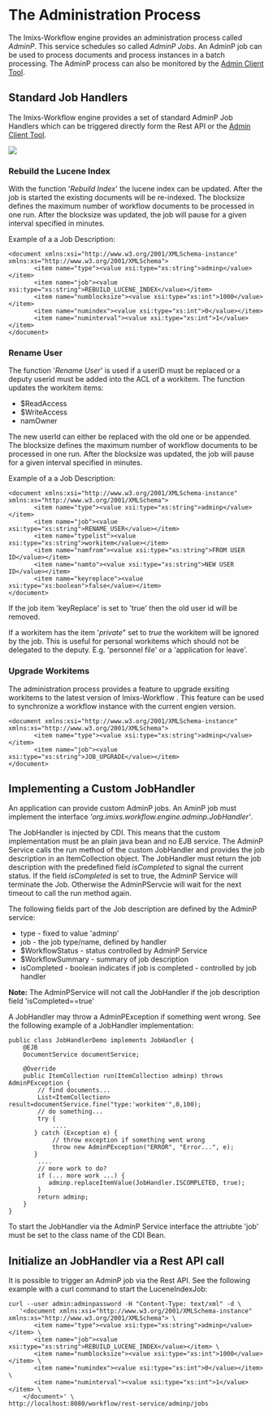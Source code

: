 # The Administration Process
The Imixs-Workflow engine provides an administration process called _AdminP_. This service schedules so called _AdminP Jobs_. An AdminP job can be used to process documents and process instances in a batch processing. 
The AdminP process can also be monitored by the [Admin Client Tool](../administration.html). 


## Standard Job Handlers

The Imixs-Workflow engine provides a set of standard AdminP Job Handlers which can be triggered directly form the Rest API or the [Admin Client Tool](../administration.html).

<img src="../images/imixs-admin-client-04.png" /> 
 

### Rebuild the Lucene Index

With the function '_Rebuild Index_' the lucene index can be updated. After the job is started the existing documents will be re-indexed. The blocksize
defines the maximum number of workflow documents to be processed in one run. After the blocksize was updated, the job will pause for a given interval specified in minutes.  

Example of a a Job Description:

	<document xmlns:xsi="http://www.w3.org/2001/XMLSchema-instance" xmlns:xs="http://www.w3.org/2001/XMLSchema"> 
           <item name="type"><value xsi:type="xs:string">adminp</value></item> 
           <item name="job"><value xsi:type="xs:string">REBUILD_LUCENE_INDEX</value></item> 
           <item name="numblocksize"><value xsi:type="xs:int">1000</value></item> 
           <item name="numindex"><value xsi:type="xs:int">0</value></item> 
           <item name="numinterval"><value xsi:type="xs:int">1</value></item> 
	</document>

### Rename User

The function '_Rename User_' is used if a userID must be replaced or a deputy userid must be added into the ACL of a workitem.
The function updates the workitem items:

 * $ReadAccess
 * $WriteAccess
 * namOwner
 
The new userId can either be replaced with the old one or be appended. The blocksize
defines the maximum number of workflow documents to be processed in one run. After the blocksize was updated, the job will pause for a given interval specified in minutes.  

Example of a a Job Description:


	<document xmlns:xsi="http://www.w3.org/2001/XMLSchema-instance" xmlns:xs="http://www.w3.org/2001/XMLSchema">
	       <item name="type"><value xsi:type="xs:string">adminp</value></item> 
	       <item name="job"><value xsi:type="xs:string">RENAME_USER</value></item> 
	       <item name="typelist"><value xsi:type="xs:string">workitem</value></item> 
	       <item name="namfrom"><value xsi:type="xs:string">FROM USER ID</value></item> 
	       <item name="namto"><value xsi:type="xs:string">NEW USER ID</value></item> 
	       <item name="keyreplace"><value xsi:type="xs:boolean">false</value></item> 
	</document>


If the job item 'keyReplace' is set to 'true' then the old user id will be removed.  

If a workitem has the item '_private_" set to _true_ the workitem will be ignored by the job. This is useful for personal workitems which should not be delegated to the deputy. E.g. 'personnel file' or a 'application for leave'.


### Upgrade Workitems

The administration process provides a feature to upgrade exsiting workitems to the latest version of Imixs-Workflow . This feature can be used to synchronize a workflow instance with the current engien version.


	<document xmlns:xsi="http://www.w3.org/2001/XMLSchema-instance" xmlns:xs="http://www.w3.org/2001/XMLSchema">
	       <item name="type"><value xsi:type="xs:string">adminp</value></item> 
	       <item name="job"><value xsi:type="xs:string">JOB_UPGRADE</value></item> 
	</document>

## Implementing a Custom JobHandler

An application can provide custom AdminP jobs. An AminP job must implement the interface _'org.imixs.workflow.engine.adminp.JobHandler'_.

The JobHandler is injected by CDI. This means that the custom implementation must be an plain java bean and no EJB service.
The AdminP Service calls the run method of the custom JobHandler and provides the job description in an ItemCollection object. The JobHandler must return the job description with the predefined field _isCompleted_ to signal the current status. If the field _isCompleted_ is set to true, the AdminP Service will terminate the Job. Otherwise the AdminPServcie will wait for the next timeout to call the run method again. 

The following fields part of the Job description are defined by the AdminP service: 

 * type - fixed to value 'adminp'
 * job - the job type/name, defined by handler
 * $WorkflowStatus - status controlled by AdminP Service
 * $WorkflowSummary - summary of job description 
 * isCompleted - boolean indicates if job is completed - controlled by job handler
 
**Note:** The AdminPService will not call the JobHandler if the job description field 'isCompleted==true'
 
A JobHandler may throw a AdminPException if something went wrong. See the following example of a JobHandler implementation:


	public class JobHandlerDemo implements JobHandler {
		@EJB
		DocumentService documentService;
		
		@Override
		public ItemCollection run(ItemCollection adminp) throws AdminPException {
			// find documents...
			List<ItemCollection> result=documentService.fine("type:'workitem'",0,100);
			// do something...
			try {
			    ....
		   } catch (Exception e) {
		    	// throw exception if something went wrong
			    throw new AdminPException("ERROR", "Error...", e);
		   }
			....
			// more work to do?
			if (... more work ...) {
			   adminp.replaceItemValue(JobHandler.ISCOMPLETED, true);
			}
			return adminp;
		}
	}

To start the JobHandler via the AdminP Service interface the attriubte 'job' must be set to the class name of the CDI Bean. 


## Initialize an JobHandler via a Rest API call

It is  possible to trigger an AdminP job via the Rest API. See the following example with a curl command to start the LuceneIndexJob:

	curl --user admin:adminpassword -H "Content-Type: text/xml" -d \
       '<document xmlns:xsi="http://www.w3.org/2001/XMLSchema-instance" xmlns:xs="http://www.w3.org/2001/XMLSchema"> \
           <item name="type"><value xsi:type="xs:string">adminp</value></item> \
           <item name="job"><value xsi:type="xs:string">REBUILD_LUCENE_INDEX</value></item> \
           <item name="numblocksize"><value xsi:type="xs:int">1000</value></item> \
           <item name="numindex"><value xsi:type="xs:int">0</value></item> \
           <item name="numinterval"><value xsi:type="xs:int">1</value></item> \
        </document>' \
    http://localhost:8080/workflow/rest-service/adminp/jobs

 